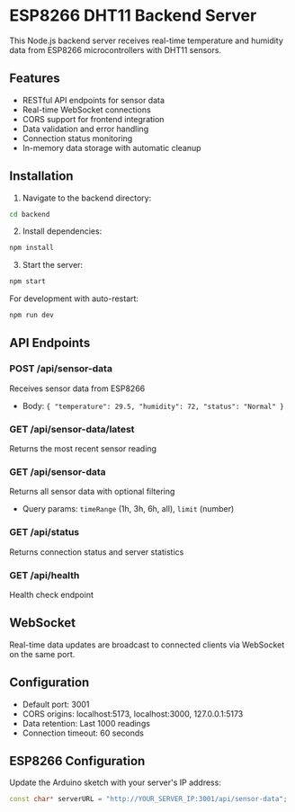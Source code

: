 # ESP8266 DHT11 Backend Server

This Node.js backend server receives real-time temperature and humidity data from ESP8266 microcontrollers with DHT11 sensors.

## Features

- RESTful API endpoints for sensor data
- Real-time WebSocket connections
- CORS support for frontend integration
- Data validation and error handling
- Connection status monitoring
- In-memory data storage with automatic cleanup

## Installation

1. Navigate to the backend directory:
```bash
cd backend
```

2. Install dependencies:
```bash
npm install
```

3. Start the server:
```bash
npm start
```

For development with auto-restart:
```bash
npm run dev
```

## API Endpoints

### POST /api/sensor-data
Receives sensor data from ESP8266
- Body: `{ "temperature": 29.5, "humidity": 72, "status": "Normal" }`

### GET /api/sensor-data/latest
Returns the most recent sensor reading

### GET /api/sensor-data
Returns all sensor data with optional filtering
- Query params: `timeRange` (1h, 3h, 6h, all), `limit` (number)

### GET /api/status
Returns connection status and server statistics

### GET /api/health
Health check endpoint

## WebSocket

Real-time data updates are broadcast to connected clients via WebSocket on the same port.

## Configuration

- Default port: 3001
- CORS origins: localhost:5173, localhost:3000, 127.0.0.1:5173
- Data retention: Last 1000 readings
- Connection timeout: 60 seconds

## ESP8266 Configuration

Update the Arduino sketch with your server's IP address:
```cpp
const char* serverURL = "http://YOUR_SERVER_IP:3001/api/sensor-data";
```